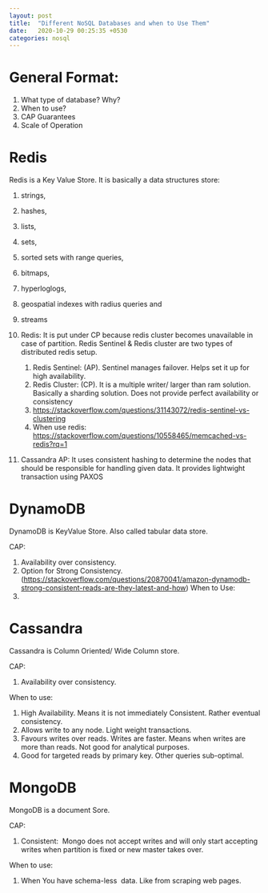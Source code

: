 ```yaml
---
layout: post
title:  "Different NoSQL Databases and when to Use Them"
date:   2020-10-29 00:25:35 +0530
categories: nosql
---
```


# General Format:
1. What type of database? Why?
2. When to use?
3. CAP Guarantees
4. Scale of Operation


# Redis 

Redis is a Key Value Store. It is basically a data structures store:
1. strings, 
2. hashes, 
3. lists, 
4. sets, 
5. sorted sets with range queries, 
6. bitmaps, 
7. hyperloglogs, 
8. geospatial indexes with radius queries and 
9. streams

1. Redis: It is put under CP because redis cluster becomes unavailable in case of partition. Redis Sentinel & Redis cluster are two types of distributed redis setup. 
	1. Redis Sentinel: (AP). Sentinel manages failover. Helps set it up for high availability. 
	2. Redis Cluster: (CP). It is a multiple writer/ larger than ram solution. Basically a sharding solution. Does not provide perfect availability or consistency
	3. https://stackoverflow.com/questions/31143072/redis-sentinel-vs-clustering
	4. When use redis: https://stackoverflow.com/questions/10558465/memcached-vs-redis?rq=1
2. Cassandra AP: It uses consistent hashing to determine the nodes that should be responsible for handling given data. It provides lightwight transaction using PAXOS

# DynamoDB

DynamoDB is KeyValue Store. Also called tabular data store.

CAP:
1. Availability over consistency. 
2. Option for Strong Consistency.(https://stackoverflow.com/questions/20870041/amazon-dynamodb-strong-consistent-reads-are-they-latest-and-how)
When to Use:
1. 

# Cassandra

Cassandra is Column Oriented/ Wide Column store.

CAP:
1. Availability over consistency.

When to use:
1. High Availability. Means it is not immediately Consistent. Rather eventual consistency.
2. Allows write to any node. Light weight transactions.
3. Favours writes over reads. Writes are faster. Means when writes are more than reads. Not good for analytical purposes. 
4. Good for targeted reads by primary key. Other queries sub-optimal.

# MongoDB

MongoDB is a document Sore.

CAP:
1. Consistent:  Mongo does not accept writes and will only start accepting writes when partition is fixed or new master takes over.

When to use:
1. When You have schema-less  data. Like from scraping web pages.

